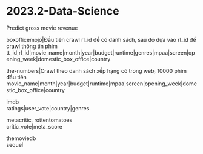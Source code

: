 # 2023.2-Data-Science
Predict gross movie revenue

boxofficemojo|Đầu tiên crawl rl_id để có danh sách, sau đó dựa vào rl_id để crawl thông tin phim											
tt_id|rl_id|movie_name|month|year|budget|runtime|genres|mpaa|screen|opening_week|domestic_box_office|country
												
the-numbers|Crawl theo danh sách xếp hạng có trong web, 10000 phim đầu tiên											
movie_name|month|year|budget|runtime|mpaa|screen|opening_week|domestic_box_office|country			
												
imdb												
ratings|user_vote|country|genres									
												
metacritic, rottentomatoes												
critic_vote|meta_score											
												
themoviedb												
sequel												